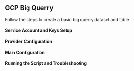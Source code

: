 ## GCP Big Querry
Follow the steps to create a basic big querry dataset and table
#### Service Account and Keys Setup
#### Provider Configuration
#### Main Configuration
#### Running the Script and Troubleshooting